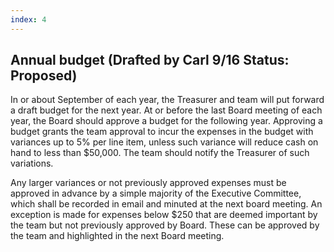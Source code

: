 ```yaml
---
index: 4
---
```

## Annual budget (Drafted by Carl 9/16 Status: Proposed)
In or about September of each year, the Treasurer and team will put forward a draft budget for the next year. At or before the last Board meeting of each year, the Board should approve a budget for the following year. Approving a budget grants the team approval to incur the expenses in the budget with variances up to 5% per line item, unless such variance will reduce cash on hand to less than $50,000. The team should notify the Treasurer of such variations. 

Any larger variances or not previously approved expenses must be approved in advance by a simple majority of the Executive Committee, which shall be recorded in email and minuted at the next board meeting. An exception is made for expenses below $250 that are deemed important by the team but not previously approved by Board. These can be approved by the team and highlighted in the next Board meeting.



